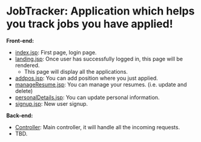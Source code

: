 # JobTracker: Application which helps you track jobs you have applied!
__Front-end:__
* [index.jsp](https://github.com/vraj152/jobtracker/blob/master/WebContent/WEB-INF/view/index.jsp): First page, login page.
* [landing.jsp](https://github.com/vraj152/jobtracker/blob/master/WebContent/WEB-INF/view/landing.jsp): Once user has successfully logged in, this page will be rendered.
  * This page will display all the applications.
* [addpos.jsp](https://github.com/vraj152/jobtracker/blob/master/WebContent/WEB-INF/view/addpos.jsp): You can add position where you just applied.
* [manageResume.jsp](https://github.com/vraj152/jobtracker/blob/master/WebContent/WEB-INF/view/manageResume.jsp): You can manage your resumes. (i.e. update and delete)
* [personalDetails.jsp](https://github.com/vraj152/jobtracker/blob/master/WebContent/WEB-INF/view/personalDetails.jsp): You can update personal information.
* [signup.jsp](https://github.com/vraj152/jobtracker/blob/master/WebContent/WEB-INF/view/signup.jsp): New user signup.

__Back-end:__
* [Controller](https://github.com/vraj152/jobtracker/blob/master/src/com/jt/controller/MainController.java): Main controller, it will handle all the incoming requests.
* TBD.
